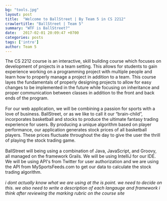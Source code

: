 ```yaml
---
bg: "tools.jpg"
layout: post
title:  "Welcome to BallStreet | By Team 5 in CS 2212"
crawlertitle: "BallStreet | Team 5"
summary: "WTF is BallStreet?"
date:   2017-02-01 20:09:47 +0700
categories: posts
tags: ['intro']
author: Team 5
---
```

The CS 2212 course is an interactive, skill building course which focuses on development of projects in a team setting. This allows for students to gain experience working on a programming project with multiple people and learn how to properly manage a project in addition to a team. This course layes the fundamentals of properly designing projects to allow for easy changes to be implemented in the future while focusing on inheritance and proper communication between classes in addition to the front and back ends of the program. 
<br><br>
For our web application, we will be combining a passion for sports with a love of business. BallStreet, or as we like to call it our “brain-child”, incorporates basketball and stocks to produce the ultimate fantasy trading experience for users. By producing a unique algorithm based on player performance, our application generates stock prices of all basketball players. These prices fluctuate throughout the day to give the user the thrill of playing the stock trading game.
<br><br>
BallStreet will being using a combination of Java, JavaScript, and Groovy, all managed on the framework Grails. We will be using IntelliJ for our IDE. We will be using API's from Twitter for user authorization and we are using the API from MySportsFeeds.com to get our data to calculate the stock trading algorithm. 
<br><br>
*i dont actually know what we are using at the is point. we need to decide on this. we also need to write a description of each langauge and framework i think after reviewing the marking rubric on the course site*
